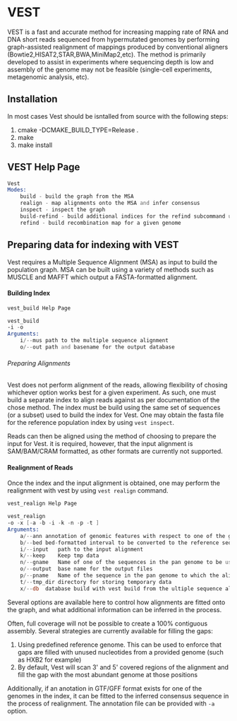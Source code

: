 # VEST
VEST is a fast and accurate method for increasing mapping rate of RNA and DNA short reads sequenced 
from hypermutated genomes by performing graph-assisted realignment of mappings produced by conventional 
aligners (Bowtie2,HISAT2,STAR,BWA,MiniMap2,etc). The method is primarily developed to assist in experiments 
where sequencing depth is low and assembly of the genome may not be feasible (single-cell experiments, 
metagenomic analysis, etc).

## Installation
In most cases Vest should be isntalled from source with the following steps:
1. cmake -DCMAKE_BUILD_TYPE=Release .
2. make
3. make install

## VEST Help Page

```asm
Vest
Modes:
	build - build the graph from the MSA
	realign - map alignments onto the MSA and infer consensus
	inspect - inspect the graph
	build-refind - build additional indices for the refind subcommand used to identify recombination events
	refind - build recombination map for a given genome
```

## Preparing data for indexing with VEST

Vest requires a Multiple Sequence Alignment (MSA) as input to build the population graph. MSA can be built 
using a variety of methods such as MUSCLE and MAFFT which output a FASTA-formatted alignment.

#### Building Index

```asm
vest_build Help Page

vest_build
-i -o 
Arguments:
	i/--mus	path to the multiple sequence alignment
	o/--out	path and basename for the output database
```

###### Preparing Alignments
Vest does not perform alignment of the reads, allowing flexibility of chosing whichever option works best 
for a given experiment. As such, one must build a separate index to align reads against as per documentation 
of the chose method. The index must be build using the same set of sequences (or a subset) used to build 
the index for Vest. One may obtain the fasta file for the reference population index by using `vest inspect`.

Reads can then be aligned using the method of choosing to prepare the input for Vest. it is required, however, 
that the input alignment is SAM/BAM/CRAM formatted, as other formats are currently not supported.
 
#### Realignment of Reads

Once the index and the input alignment is obtained, one may perform the realignment with vest by using 
`vest realign` command.

```asm
vest_realign Help Page

vest_realign
-o -x [-a -b -i -k -n -p -t ]
Arguments:
	a/--ann	annotation of genomic features with respect to one of the genomes
	b/--bed	bed-formatted interval to be converted to the reference sequence
	i/--input	path to the input alignment
	k/--keep	Keep tmp data
	n/--gname	Name of one of the sequences in the pan genome to be used when resolving a gap in the assembly. If not provided, the default behavior is to use the sequence supported by the reads on both sides of the junction
	o/--output	base name for the output files
	p/--pname	Name of the sequence in the pan genome to which the alignments will be projected
	t/--tmp_dir	directory for storing temporary data
	x/--db	database build with vest build from the ultiple sequence alignment
```

Several options are available here to control how alignments are fitted onto the graph, and 
what additional information can be inferred in the process.

Often, full coverage will not be possible to create a 100% contiguous assembly. Several strategies are 
currently available for filling the gaps:
1. Using predefined reference genome. This can be used to enforce that gaps are filled with unused nucleotides 
from a provided genome (such as HXB2 for example)
2. By default, Vest will scan 3' and 5' covered regions of the alignment and fill the gap with the most abundant 
genome at those positions

Additionally, if an anotation in GTF/GFF format exists for one of the genomes in the index, it can be 
fitted to the inferred consensus sequence in the process of realignment. The annotation file can be provided 
with `-a` option.
